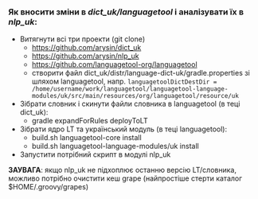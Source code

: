 ### Як вносити зміни в *dict_uk/languagetool* і аналізувати їх в *nlp_uk*:
* Витягнути всі три проекти (git clone)
  * https://github.com/arysin/dict_uk
  * https://github.com/arysin/nlp_uk
  * https://github.com/languagetool-org/languagetool
  * створити файл dict_uk/distr/language-dict-uk/gradle.properties зі шляхом languagetool, напр. 
	`languagetoolDictDestDir = /home/username/work/languagetool/languagetool-language-modules/uk/src/main/resources/org/languagetool/resource/uk`
* Зібрати словник і скинути файли словника в languagetool (в теці dict_uk):
  * gradle expandForRules deployToLT
* Зібрати ядро LT та український модуль (в теці languagetool):
  * build.sh languagetool-core install
  * build.sh languagetool-language-modules/uk install
* Запустити потрібний скрипт в модулі nlp_uk 

**ЗАУВАГА**: якщо nlp_uk не підхоплює останню версію LT/словника, можливо потрібно очистити кеш grape (найпростіше стерти каталог $HOME/.groovy/grapes)
